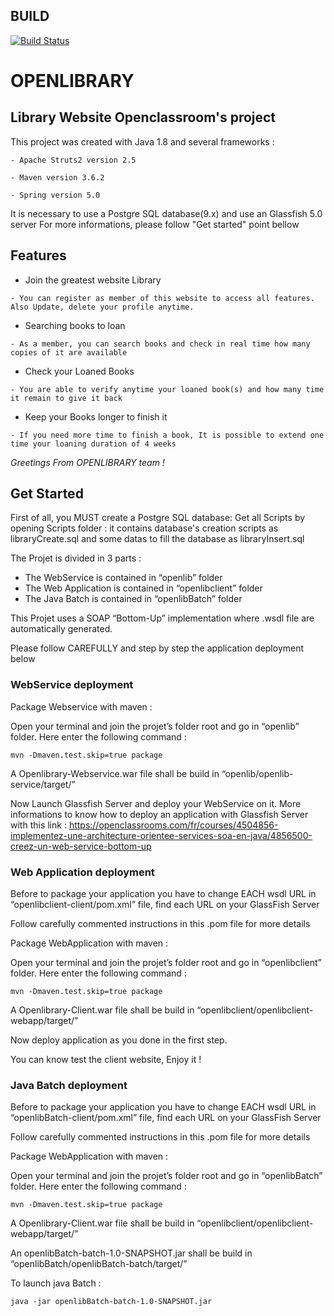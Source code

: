 ## BUILD

[![Build Status](https://travis-ci.org/mahxwell/OpenLibraryV2.svg?branch=master)](https://travis-ci.org/mahxwell/OpenLibraryV2)

# OPENLIBRARY

## Library Website Openclassroom's project

This project was created with Java 1.8 and several frameworks :

`- Apache Struts2 version 2.5`

`- Maven version 3.6.2`

`- Spring version 5.0`

It is necessary to use a Postgre SQL database(9.x) and use an Glassfish 5.0 server
For more informations, please follow "Get started" point bellow

## Features

* Join the greatest website Library

`- You can register as member of this website to access all features. Also Update, delete your profile anytime.`

* Searching books to loan

`- As a member, you can search books and check in real time how many copies of it are available`

* Check your Loaned Books 

`- You are able to verify anytime your loaned book(s) and how many time it remain to give it back`

* Keep your Books longer to finish it

`- If you need more time to finish a book, It is possible to extend one time your loaning duration of 4 weeks`


_Greetings From OPENLIBRARY team !_

## Get Started

First of all, you MUST create a Postgre SQL database:
Get all Scripts by opening Scripts folder : it contains database's creation scripts as libraryCreate.sql and some datas 
to fill the database as libraryInsert.sql

The Projet is divided in 3 parts : 
- The WebService is contained in “openlib” folder
- The Web Application is contained in “openlibclient” folder
- The Java Batch is contained in “openlibBatch” folder

This Projet uses a SOAP “Bottom-Up” implementation where .wsdl file are automatically generated.

Please follow CAREFULLY and step by step the application deployment below

### WebService deployment 

Package Webservice with maven : 

Open your terminal and join the projet’s folder root and go in “openlib” folder. Here enter the following command : 

```
mvn -Dmaven.test.skip=true package
```

A Openlibrary-Webservice.war file shall be build in “openlib/openlib-service/target/”


Now Launch Glassfish Server and deploy your WebService on it.
More informations to know how to deploy an application with Glassfish Server with this link :
https://openclassrooms.com/fr/courses/4504856-implementez-une-architecture-orientee-services-soa-en-java/4856500-creez-un-web-service-bottom-up


### Web Application deployment 

Before to package your application you have to change EACH wsdl URL in “openlibclient-client/pom.xml” file, find each URL on your GlassFish Server 

Follow carefully commented instructions in this .pom file for more details 

Package WebApplication with maven : 

Open your terminal and join the projet’s folder root and go in “openlibclient” folder. Here enter the following command : 

```
mvn -Dmaven.test.skip=true package
```


A Openlibrary-Client.war file shall be build in “openlibclient/openlibclient-webapp/target/”

Now deploy application as you done in the first step.

You can know test the client website, Enjoy it !


### Java Batch deployment 

Before to package your application you have to change EACH wsdl URL in “openlibBatch-client/pom.xml” file, find each URL on your GlassFish Server 

Follow carefully commented instructions in this .pom file for more details 

Package WebApplication with maven : 

Open your terminal and join the projet’s folder root and go in “openlibBatch” folder. Here enter the following command : 

```
mvn -Dmaven.test.skip=true package
```

A Openlibrary-Client.war file shall be build in “openlibclient/openlibclient-webapp/target/”

An openlibBatch-batch-1.0-SNAPSHOT.jar shall be build in “openlibBatch/openlibBatch-batch/target/”

To launch java Batch :

```
java -jar openlibBatch-batch-1.0-SNAPSHOT.jar
```


